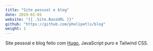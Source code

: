 ```yaml
---
title: "Site pessoal e blog"
date: 2019-01-01
website: "{{ .Site.BaseURL }}"
github: "https://github.com/phelipetls/blog"
weight: 1
---
```


Site pessoal e blog feito com [Hugo](https://gohugo.io/), JavaScript puro e
Tailwind CSS.
